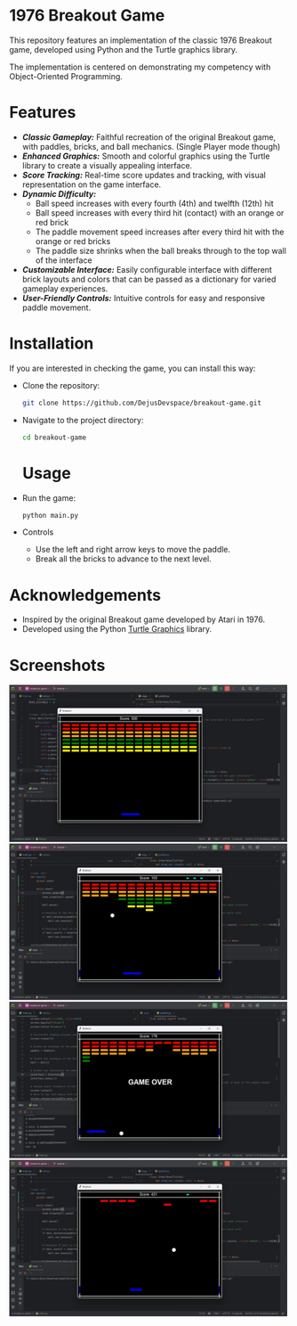 # 1976 Breakout Game
This repository features an implementation of the classic 1976 Breakout game, developed using Python and the Turtle graphics library.

The implementation is centered on demonstrating my competency with Object-Oriented Programming.

# Features
* ***Classic Gameplay:*** Faithful recreation of the original Breakout game, with paddles, bricks, and ball mechanics. (Single Player mode though)
* ***Enhanced Graphics:*** Smooth and colorful graphics using the Turtle library to create a visually appealing interface.
* ***Score Tracking:*** Real-time score updates and tracking, with visual representation on the game interface.
* ***Dynamic Difficulty:***
  - Ball speed increases with every fourth (4th) and twelfth (12th) hit
  - Ball speed increases with every third hit (contact) with an orange or red brick
  - The paddle movement speed increases after every third hit with the orange or red bricks
  - The paddle size shrinks when the ball breaks through to the top wall of the interface
* ***Customizable Interface:*** Easily configurable interface with different brick layouts and colors that can be passed as a dictionary for varied gameplay experiences.
* ***User-Friendly Controls:*** Intuitive controls for easy and responsive paddle movement.

# Installation
If you are interested in checking the game, you can install this way:

* Clone the repository:
  ```bash
  git clone https://github.com/DejusDevspace/breakout-game.git
  ```

* Navigate to the project directory:
  ```bash
  cd breakout-game
  ```

  # Usage
* Run the game:
  ```bash
  python main.py
  ```
* Controls
  - Use the left and right arrow keys to move the paddle.
  - Break all the bricks to advance to the next level.

# Acknowledgements
* Inspired by the original Breakout game developed by Atari in 1976.
* Developed using the Python [Turtle Graphics](https://docs.python.org/3/library/turtle.html) library.

# Screenshots
<img src="./images/breakout(1).png" width=500px> <img src="./images/breakout(5).png" width=500px>
<img src="./images/breakout(8).png" width=500px> <img src="./images/breakout(7).png" width=500px>
